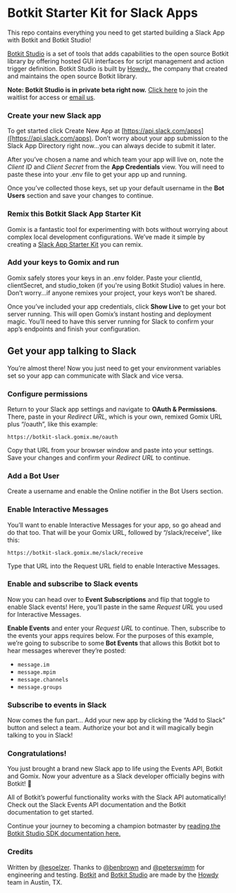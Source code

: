 # Botkit Starter Kit for Slack Apps

This repo contains everything you need to get started building a Slack App with Botkit and Botkit Studio!

[Botkit Studio](https://studio.botkit.ai/) is a set of tools that adds capabilities to the open source Botkit library by offering hosted GUI interfaces for script management and action trigger definition. Botkit Studio is built by [Howdy.](https://howdy.ai), the company that created and maintains the open source Botkit library.

**Note: Botkit Studio is in private beta right now.** [Click here](https://howdyai.typeform.com/to/JNTm22) to join the waitlist for access or [email us](mailto:info@howdy.ai).

### Create your new Slack app

To get started click Create New App at [https://api.slack.com/apps]([https://api.slack.com/apps). Don’t worry about your app submission to the Slack App Directory right now...you can always decide to submit it later.

After you’ve chosen a name and which team your app will live on, note the _Client ID_ and _Client Secret_ from the **App Credentials** view. You will need to paste these into your .env file to get your app up and running.

Once you’ve collected those keys, set up your default username in the **Bot Users** section and save your changes to continue.

### Remix this Botkit Slack App Starter Kit
Gomix is a fantastic tool for experimenting with bots without worrying about complex local development configurations. We’ve made it simple by creating a [Slack App Starter Kit](https://gomix.com/#!/project/botkit-slack) you can remix.

### Add your keys to Gomix and run

Gomix safely stores your keys in an .env folder. Paste your clientId, clientSecret, and studio_token (if you're using Botkit Studio) values in here. Don’t worry...if anyone remixes your project, your keys won’t be shared.

Once you’ve included your app credentials, click **Show Live** to get your bot server running. This will open Gomix’s instant hosting and deployment magic. You’ll need to have this server running for Slack to confirm your app’s endpoints and finish your configuration.

## Get your app talking to Slack
You’re almost there! Now you just need to get your environment variables set so your app can communicate with Slack and vice versa.

### Configure permissions
Return to your Slack app settings and navigate to **OAuth & Permissions**. There, paste in your _Redirect URL_, which is your own, remixed Gomix URL plus “/oauth”, like this example:

`https://botkit-slack.gomix.me/oauth`

Copy that URL from your browser window and paste into your settings. Save your changes and confirm your _Redirect URL_ to continue.

### Add a Bot User
Create a username and enable the Online notifier in the Bot Users section.

### Enable Interactive Messages
You’ll want to enable Interactive Messages for your app, so go ahead and do that too. That will be your Gomix URL, followed by “/slack/receive”, like this:

`https://botkit-slack.gomix.me/slack/receive`

Type that URL into the Request URL field to enable Interactive Messages.

### Enable and subscribe to Slack events
Now you can head over to **Event Subscriptions** and flip that toggle to enable Slack events! Here, you’ll paste in the same _Request URL_ you used for Interactive Messages.

**Enable Events** and enter your _Request URL_ to continue. Then, subscribe to the events your apps requires below. For the purposes of this example, we’re going to subscribe to some **Bot Events** that allows this Botkit bot to hear messages wherever they’re posted:

* `message.im`
* `message.mpim`
* `message.channels`
* `message.groups`

### Subscribe to events in Slack

Now comes the fun part…
Add your new app by clicking the “Add to Slack” button and select a team. Authorize your bot and it will magically begin talking to you in Slack!

### Congratulations! 

You just brought a brand new Slack app to life using the Events API, Botkit and Gomix. Now your adventure as a Slack developer officially begins with Botkit! 🎉

All of Botkit’s powerful functionality works with the Slack API automatically! Check out the Slack Events API documentation and the Botkit documentation to get started.

Continue your journey to becoming a champion botmaster by [reading the Botkit Studio SDK documentation here.](https://github.com/howdyai/botkit/blob/master/readme-studio.md)

### Credits
Written by [@esoelzer](https://twitter.com/esoelzer). Thanks to [@benbrown](https://twitter.com/benbrown) and [@peterswimm](https://twitter.com/peterswimm) for engineering and testing. [Botkit](https://github.com/howdyai/botkit) and [Botkit Studio](https://studio.botkit.ai/) are made by the [Howdy](https://howdy.ai/) team in Austin, TX.
